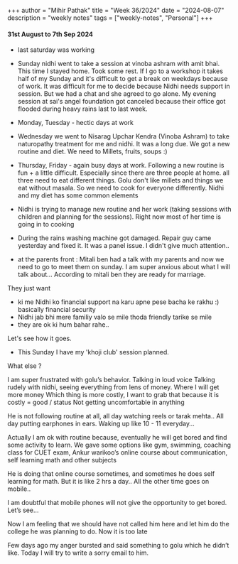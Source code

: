 +++
author = "Mihir Pathak"
title = "Week 36/2024"
date = "2024-08-07"
description = "weekly notes"
tags = ["weekly-notes", "Personal"]
+++

#### 31st August to 7th Sep 2024

- last saturday was working
- Sunday nidhi went to take a session at vinoba ashram with amit bhai. This time I stayed home. Took some rest.
If I go to a workshop it takes half of my Sunday and it's difficult to get a break on weekdays because of work.
It was difficult for me to decide because Nidhi needs support in session. But we had a chat and she agreed to go alone.
My evening session at sai's angel foundation got canceled because their office got flooded during heavy rains last to last week.

- Monday, Tuesday - hectic days at work
- Wednesday we went to Nisarag Upchar Kendra (Vinoba Ashram) to take naturopathy treatment for me and nidhi. It was a long due.
We got a new routine and diet. We need to Millets, fruits, soups :)

- Thursday, Friday - again busy days at work. Following a new routine is fun + a little difficult. Especially since there are three people at home.
all three need to eat different things. Golu don't like millets and things we eat without masala. So we need to cook for everyone differently.
Nidhi and my diet has some common elements

- Nidhi is trying to manage new routine and her work (taking sessions with children and planning for the sessions). Right now most of her time is going in to cooking

- During the rains washing machine got damaged. Repair guy came yesterday and fixed it. It was a panel issue. I didn't give much attention..
- at the parents front : Mitali ben had a talk with my parents and now we need to go to meet them on sunday. I am super anxious about what I will talk about...
According to mitali ben they are ready for marriage.

They just want
- ki me Nidhi ko financial support na karu apne pese bacha ke rakhu :) basically financial security
- Nidhi jab bhi mere familiy valo se mile thoda friendly tarike se mile
- they are ok ki hum bahar rahe..

Let's see how it goes.

- This Sunday I have my 'khoji club' session planned.

What else ?

I am super frustrated with golu’s behavior. Talking in loud voice
Talking rudely with nidhi, seeing everything from lens of money.
Where I will get more money 
Which thing is more costly, I want to grab that because it is costly = good / status
Not getting uncomfortable in anything 

He is not following routine at all, all day watching reels or tarak mehta.. All day putting earphones in ears. Waking up like 10 - 11 everyday…

Actually I am ok with routine because, eventually he will get bored and find some activity to learn.
We gave some options like gym, swimming, coaching class for CUET exam, Ankur warikoo’s online course about communication, self learning math and other subjects

He is doing that online course sometimes, and sometimes he does self learning for math. 
But it is like 2 hrs a day.. All the other time goes on mobile.. 

I am doubtful that mobile phones will not give the opportunity to get bored. 
Let’s see…

Now I am feeling that we should have not called him here and let him do the college he was planning to do. Now it is too late

Few days ago my anger bursted and said something to golu which he didn’t like.
Today I will try to write a sorry email to him.
